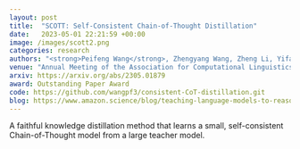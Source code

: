```yaml
---
layout: post
title:  "SCOTT: Self-Consistent Chain-of-Thought Distillation"
date:   2023-05-01 22:21:59 +00:00
image: /images/scott2.png
categories: research
authors: "<strong>Peifeng Wang</strong>, Zhengyang Wang, Zheng Li, Yifan Gao, Bing Yin, Xiang Ren"
venue: "Annual Meeting of the Association for Computational Linguistics"
arxiv: https://arxiv.org/abs/2305.01879
award: Outstanding Paper Award
code: https://github.com/wangpf3/consistent-CoT-distillation.git
blog: https://www.amazon.science/blog/teaching-language-models-to-reason-consistently
---
```

A faithful knowledge distillation method that learns a small, self-consistent Chain-of-Thought model from a large teacher model.
